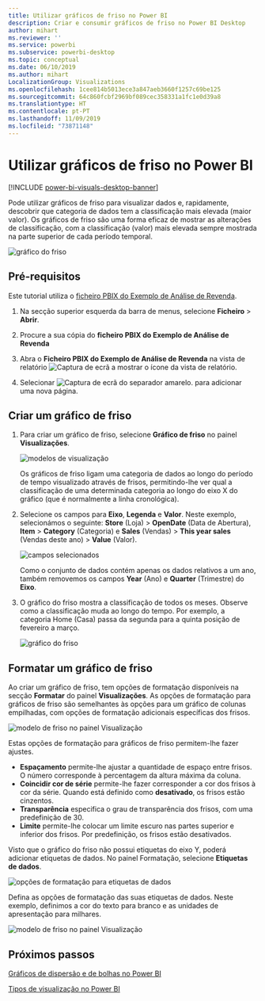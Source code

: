 ```yaml
---
title: Utilizar gráficos de friso no Power BI
description: Criar e consumir gráficos de friso no Power BI Desktop
author: mihart
ms.reviewer: ''
ms.service: powerbi
ms.subservice: powerbi-desktop
ms.topic: conceptual
ms.date: 06/10/2019
ms.author: mihart
LocalizationGroup: Visualizations
ms.openlocfilehash: 1cee814b5013ece3a847aeb3660f1257c69be125
ms.sourcegitcommit: 64c860fcbf2969bf089cec358331a1fc1e0d39a8
ms.translationtype: HT
ms.contentlocale: pt-PT
ms.lasthandoff: 11/09/2019
ms.locfileid: "73871148"
---
```

# <a name="use-ribbon-charts-in-power-bi"></a>Utilizar gráficos de friso no Power BI

[!INCLUDE [power-bi-visuals-desktop-banner](../includes/power-bi-visuals-desktop-banner.md)]

Pode utilizar gráficos de friso para visualizar dados e, rapidamente, descobrir que categoria de dados tem a classificação mais elevada (maior valor). Os gráficos de friso são uma forma eficaz de mostrar as alterações de classificação, com a classificação (valor) mais elevada sempre mostrada na parte superior de cada período temporal. 

![gráfico do friso](media/desktop-ribbon-charts/ribbon-charts-01.png)

## <a name="prerequisites"></a>Pré-requisitos

Este tutorial utiliza o [ficheiro PBIX do Exemplo de Análise de Revenda](https://download.microsoft.com/download/9/6/D/96DDC2FF-2568-491D-AAFA-AFDD6F763AE3/Retail%20Analysis%20Sample%20PBIX.pbix).

1. Na secção superior esquerda da barra de menus, selecione **Ficheiro** > **Abrir**.
   
2. Procure a sua cópia do **ficheiro PBIX do Exemplo de Análise de Revenda**

1. Abra o **Ficheiro PBIX do Exemplo de Análise de Revenda** na vista de relatório ![Captura de ecrã a mostrar o ícone da vista de relatório](media/power-bi-visualization-kpi/power-bi-report-view.png).

1. Selecionar ![Captura de ecrã do separador amarelo.](media/power-bi-visualization-kpi/power-bi-yellow-tab.png) para adicionar uma nova página.

## <a name="create-a-ribbon-chart"></a>Criar um gráfico de friso

1. Para criar um gráfico de friso, selecione **Gráfico de friso** no painel **Visualizações**.

    ![modelos de visualização](media/desktop-ribbon-charts/power-bi-template.png)

    Os gráficos de friso ligam uma categoria de dados ao longo do período de tempo visualizado através de frisos, permitindo-lhe ver qual a classificação de uma determinada categoria ao longo do eixo X do gráfico (que é normalmente a linha cronológica).

2. Selecione os campos para **Eixo**, **Legenda** e **Valor**.  Neste exemplo, selecionámos o seguinte: **Store** (Loja)  > **OpenDate** (Data de Abertura), **Item** > **Category** (Categoria) e **Sales** (Vendas) > **This year sales** (Vendas deste ano)  > **Value** (Valor).  

    ![campos selecionados](media/desktop-ribbon-charts/power-bi-ribbon-values.png)

    Como o conjunto de dados contém apenas os dados relativos a um ano, também removemos os campos **Year** (Ano) e **Quarter** (Trimestre) do **Eixo**.

3. O gráfico do friso mostra a classificação de todos os meses. Observe como a classificação muda ao longo do tempo. Por exemplo, a categoria Home (Casa) passa da segunda para a quinta posição de fevereiro a março.

    ![gráfico do friso](media/desktop-ribbon-charts/power-bi-ribbon.png)

## <a name="format-a-ribbon-chart"></a>Formatar um gráfico de friso
Ao criar um gráfico de friso, tem opções de formatação disponíveis na secção **Formatar** do painel **Visualizações**. As opções de formatação para gráficos de friso são semelhantes às opções para um gráfico de colunas empilhadas, com opções de formatação adicionais específicas dos frisos.

![modelo de friso no painel Visualização](media/desktop-ribbon-charts/power-bi-format-ribbon.png)

Estas opções de formatação para gráficos de friso permitem-lhe fazer ajustes.

* **Espaçamento** permite-lhe ajustar a quantidade de espaço entre frisos. O número corresponde à percentagem da altura máxima da coluna.
* **Coincidir cor de série** permite-lhe fazer corresponder a cor dos frisos à cor da série. Quando está definido como **desativado**, os frisos estão cinzentos.
* **Transparência** especifica o grau de transparência dos frisos, com uma predefinição de 30.
* **Limite** permite-lhe colocar um limite escuro nas partes superior e inferior dos frisos. Por predefinição, os frisos estão desativados.

Visto que o gráfico do friso não possui etiquetas do eixo Y, poderá adicionar etiquetas de dados. No painel Formatação, selecione **Etiquetas de dados**. 

![opções de formatação para etiquetas de dados](media/desktop-ribbon-charts/power-bi-labels.png)

Defina as opções de formatação das suas etiquetas de dados. Neste exemplo, definimos a cor do texto para branco e as unidades de apresentação para milhares.

![modelo de friso no painel Visualização](media/desktop-ribbon-charts/power-bi-data-labels.png)

## <a name="next-steps"></a>Próximos passos

[Gráficos de dispersão e de bolhas no Power BI](power-bi-visualization-scatter.md)

[Tipos de visualização no Power BI](power-bi-visualization-types-for-reports-and-q-and-a.md)
